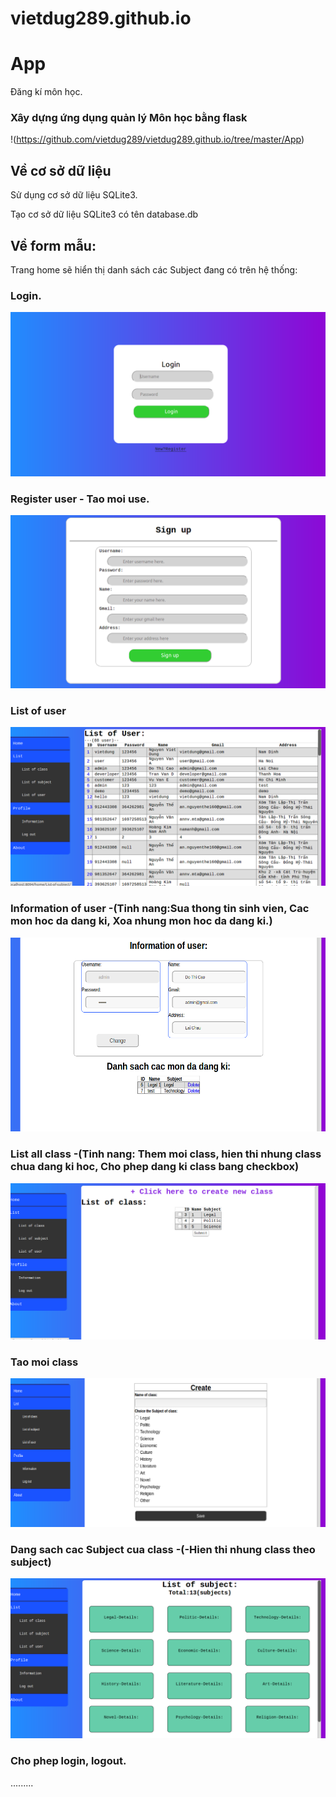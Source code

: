 # vietdug289.github.io
# App
Đăng kí môn học.
### Xây dựng ứng dụng quản lý Môn học bằng flask
!(https://github.com/vietdug289/vietdug289.github.io/tree/master/App)
## Về cơ sở dữ liệu

Sử dụng cơ sở dữ liệu SQLite3.

Tạo cơ sở dữ liệu SQLite3 có tên database.db


## Về form mẫu:

Trang home sẽ hiển thị danh sách các Subject đang có trên hệ thống:
### Login.
![login.png](https://raw.githubusercontent.com/vietdug289/vietdug289.github.io/master/Picture/Screenshot%20from%202019-02-15%2016-31-50.png)
### Register user - Tao moi use.
![register.png](https://raw.githubusercontent.com/vietdug289/vietdug289.github.io/master/Picture/Screenshot%20from%202019-02-15%2016-32-39.png)
### List of user
![listofuser.png](https://raw.githubusercontent.com/vietdug289/vietdug289.github.io/master/Picture/Screenshot%20from%202019-02-15%2016-34-01.png)
### Information of user -(Tinh nang:Sua thong tin sinh vien, Cac mon hoc da dang ki, Xoa nhung mon hoc da dang ki.)
![infor.png](https://raw.githubusercontent.com/vietdug289/vietdug289.github.io/master/Picture/Screenshot%20from%202019-02-15%2016-34-50.png)
### List all class -(Tinh nang: Them moi class, hien thi nhung class chua dang ki hoc, Cho phep dang ki class bang checkbox)
![class.png](https://raw.githubusercontent.com/vietdug289/vietdug289.github.io/master/Picture/Screenshot%20from%202019-02-15%2016-35-43.png)
### Tao moi class 
![createclass.png](https://raw.githubusercontent.com/vietdug289/vietdug289.github.io/master/Picture/Screenshot%20from%202019-02-15%2016-36-17.png)
### Dang sach cac Subject cua class -(-Hien thi nhung class theo subject)
![subject.png](https://raw.githubusercontent.com/vietdug289/vietdug289.github.io/master/Picture/Screenshot%20from%202019-02-15%2016-37-02.png)
### Cho phep login, logout.
.........

 
